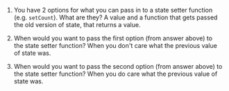 1. You have 2 options for what you can pass in to a
   state setter function (e.g. `setCount`). What are they?
   A value and a function that gets passed  the old version of state, that returns a value.


2. When would you want to pass the first option (from answer
   above) to the state setter function?
When you don't care what the previous value of state was.


3. When would you want to pass the second option (from answer
   above) to the state setter function?
When you do care what the previous value of state was.
